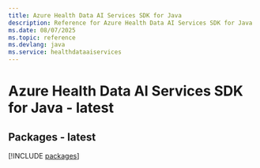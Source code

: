 ```yaml
---
title: Azure Health Data AI Services SDK for Java
description: Reference for Azure Health Data AI Services SDK for Java
ms.date: 08/07/2025
ms.topic: reference
ms.devlang: java
ms.service: healthdataaiservices
---
```

# Azure Health Data AI Services SDK for Java - latest
## Packages - latest
[!INCLUDE [packages](health-data-ai-services-index.md)]